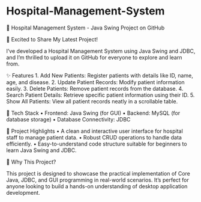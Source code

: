 # Hospital-Management-System
🚀 Hospital Management System - Java Swing Project on GitHub

📢 Excited to Share My Latest Project!

I’ve developed a Hospital Management System using Java Swing and JDBC, and I’m thrilled to upload it on GitHub for everyone to explore and learn from.

✨ Features
	1.	Add New Patients: Register patients with details like ID, name, age, and disease.
	2.	Update Patient Records: Modify patient information easily.
	3.	Delete Patients: Remove patient records from the database.
	4.	Search Patient Details: Retrieve specific patient information using their ID.
	5.	Show All Patients: View all patient records neatly in a scrollable table.

🔧 Tech Stack
	•	Frontend: Java Swing (for GUI)
	•	Backend: MySQL (for database storage)
	•	Database Connectivity: JDBC

📂 Project Highlights
	•	A clean and interactive user interface for hospital staff to manage patient data.
	•	Robust CRUD operations to handle data efficiently.
	•	Easy-to-understand code structure suitable for beginners to learn Java Swing and JDBC.

🌟 Why This Project?

This project is designed to showcase the practical implementation of Core Java, JDBC, and GUI programming in real-world scenarios. It’s perfect for anyone looking to build a hands-on understanding of desktop application development.
